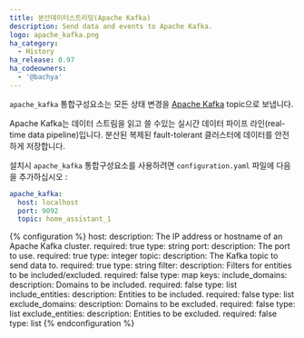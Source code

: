 ```yaml
---
title: 분산데이터스트리밍(Apache Kafka)
description: Send data and events to Apache Kafka.
logo: apache_kafka.png
ha_category:
  - History
ha_release: 0.97
ha_codeowners:
  - '@bachya'
---
```


`apache_kafka` 통합구성요소는 모든 상태 변경을 [Apache Kafka](https://kafka.apache.org/) topic으로 보냅니다.

Apache Kafka는 데이터 스트림을 읽고 쓸 수있는 실시간 데이터 파이프 라인(real-time data pipeline)입니다. 분산된 복제된 fault-tolerant 클러스터에 데이터를 안전하게 저장합니다.

설치시 `apache_kafka` 통합구성요소를 사용하려면 `configuration.yaml` 파일에 다음을 추가하십시오 :

```yaml
apache_kafka:
  host: localhost
  port: 9092
  topic: home_assistant_1
```

{% configuration %}
host:
  description: The IP address or hostname of an Apache Kafka cluster.
  required: true
  type: string
port:
  description: The port to use.
  required: true
  type: integer
topic:
  description: The Kafka topic to send data to.
  required: true
  type: string
filter:
  description: Filters for entities to be included/excluded.
  required: false
  type: map
  keys:
    include_domains:
      description: Domains to be included.
      required: false
      type: list
    include_entities:
      description: Entities to be included.
      required: false
      type: list
    exclude_domains:
      description: Domains to be excluded.
      required: false
      type: list
    exclude_entities:
      description: Entities to be excluded.
      required: false
      type: list
{% endconfiguration %}
